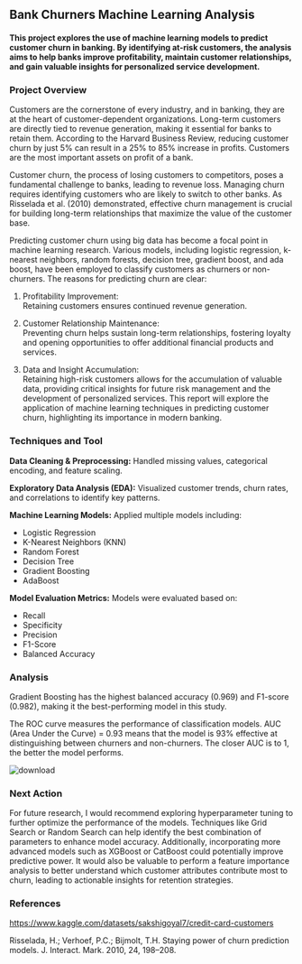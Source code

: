 ## Bank Churners Machine Learning Analysis
#### This project explores the use of machine learning models to predict customer churn in banking. By identifying at-risk customers, the analysis aims to help banks improve profitability, maintain customer relationships, and gain valuable insights for personalized service development.

### Project Overview
Customers are the cornerstone of every industry, and in banking, they are at the heart of customer-dependent organizations. Long-term customers are directly tied to revenue generation, making it essential for banks to retain them. According to the Harvard Business Review, reducing customer churn by just 5% can result in a 25% to 85% increase in profits. Customers are the most important assets on profit of a bank. 

Customer churn, the process of losing customers to competitors, poses a fundamental challenge to banks, leading to revenue loss. Managing churn requires identifying customers who are likely to switch to other banks. As Risselada et al. (2010) demonstrated, effective churn management is crucial for building long-term relationships that maximize the value of the customer base.

Predicting customer churn using big data has become a focal point in machine learning research. Various models, including logistic regression, k-nearest neighbors, random forests, decision tree, gradient boost, and ada boost, have been employed to classify customers as churners or non-churners. The reasons for predicting churn are clear:

1. Profitability Improvement:   
   Retaining customers ensures continued revenue generation.

2. Customer Relationship Maintenance:   
   Preventing churn helps sustain long-term relationships, fostering loyalty and opening opportunities to offer additional financial products and services.

3. Data and Insight Accumulation:   
   Retaining high-risk customers allows for the accumulation of valuable data, providing critical insights for future risk management and the development of personalized services.
This report will explore the application of machine learning techniques in predicting customer churn, highlighting its importance in modern banking.


### Techniques and Tool

**Data Cleaning & Preprocessing:** Handled missing values, categorical encoding, and feature scaling. 

**Exploratory Data Analysis (EDA):** Visualized customer trends, churn rates, and correlations to identify key patterns.

**Machine Learning Models:** Applied multiple models including:
+ Logistic Regression
+ K-Nearest Neighbors (KNN)
+ Random Forest
+ Decision Tree
+ Gradient Boosting
+ AdaBoost

**Model Evaluation Metrics:** Models were evaluated based on:
+ Recall
+ Specificity
+ Precision
+ F1-Score
+ Balanced Accuracy

### Analysis

Gradient Boosting has the highest balanced accuracy (0.969) and F1-score (0.982), making it the best-performing model in this study.

The ROC curve measures the performance of classification models. AUC (Area Under the Curve) = 0.93 means that the model is 93% effective at distinguishing between churners and non-churners. The closer AUC is to 1, the better the model performs.

![download](https://github.com/user-attachments/assets/e8fe388a-1033-4c05-bf6d-53ec5507cd8b)



### Next Action

For future research, I would recommend exploring hyperparameter tuning to further optimize the performance of the models. Techniques like Grid Search or Random Search can help identify the best combination of parameters to enhance model accuracy. Additionally, incorporating more advanced models such as XGBoost or CatBoost could potentially improve predictive power. It would also be valuable to perform a feature importance analysis to better understand which customer attributes contribute most to churn, leading to actionable insights for retention strategies.

### References
https://www.kaggle.com/datasets/sakshigoyal7/credit-card-customers

Risselada, H.; Verhoef, P.C.; Bijmolt, T.H. Staying power of churn prediction models. J. Interact. Mark. 2010, 24, 198–208.


